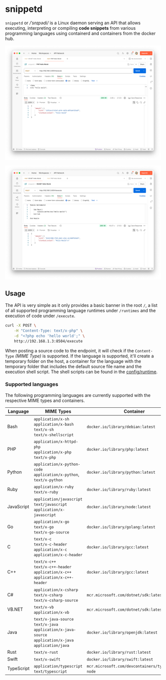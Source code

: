# snippetd

`snippetd` or _/ˈsnɪpədi/_ is a Linux daemon serving an API that allows executing, interpreting or compiling **code snippets** from various programming languages using containerd and containers from the docker hub.

![Hello World in PHP using Postman](doc/postman-php.png)

![Hello World in Visual Basic .NET using Postman](doc/postman-vbnet.png)

## Usage

The API is very simple as it only provides a basic banner in the root `/`, a list of all supported programming language runtimes under `/runtimes` and the execution of code under `/execute`.

```bash
curl -X POST \
    -H "Content-Type: text/x-php" \
    -d "<?php echo 'hello world';" \
    http://192.168.1.3:8504/execute
```

When posting a source code to the endpoint, it will check if the `Content-Type` _(MIME Type)_ is supported. If the language is supported, it'll create a temporary folder on the host, a container for the language with the temporary folder that includes the default source file name and the execution shell script. The shell scripts can be found in the [config/runtime](config/runtime). 

### Supported languages

The following programming languages are currently supported with the respective MIME types and containers.

| Language     | MIME Types                                                                                                                  | Container                                         |
|--------------|-----------------------------------------------------------------------------------------------------------------------------|---------------------------------------------------|
| Bash         | `application/x-sh`<br />`application/x-bash`<br />`text/x-sh`<br />`text/x-shellscript`                                     | `docker.io/library/debian:latest`                 |
| PHP          | `application/x-httpd-php`<br />`application/x-php`<br />`text/x-php`                                                        | `docker.io/library/php:latest`                    |
| Python       | `application/x-python-code`<br />`application/x-python`,<br />`text/x-python`                                               | `docker.io/library/python:latest`                 |
| Ruby         | `application/x-ruby`<br />`text/x-ruby`                                                                                     | `docker.io/library/ruby:latest`                   |
| JavaScript   | `application/javascript`<br />`text/javascript`<br />`application/x-javascript`                                             | `docker.io/library/node:latest`                   |
| Go           | `application/x-go`<br />`text/x-go`<br />`text/x-go-source`                                                                 | `docker.io/library/golang:latest`                 |
| C            | `text/x-c`<br />`text/x-c-header`<br />`application/x-c`<br />`application/x-c-header`                                      | `docker.io/library/gcc:latest`                    |
| C++          | `text/x-c++`<br />`text/x-c++-header`<br />`application/x-c++`<br />`application/x-c++-header`                              | `docker.io/library/gcc:latest`                    |
| C#           | `application/x-csharp`<br />`text/x-csharp`<br />`text/x-csharp-source`                                                     | `mcr.microsoft.com/dotnet/sdk:latest`             |
| VB.NET       | `text/x-vb`<br />`application/x-vb`                                                                                         | `mcr.microsoft.com/dotnet/sdk:latest`             |
| Java         | `text/x-java-source`<br />`text/x-java`<br /> `application/x-java-source`<br />`application/x-java`<br />`application/java` | `docker.io/library/openjdk:latest`                |
| Rust         | `text/x-rust`                                                                                                               | `docker.io/library/rust:latest`                   |
| Swift        | `text/x-swift`                                                                                                              | `docker.io/library/swift:latest`                  |
| TypeScript   | `application/typescript`<br />`text/typescript`                                                                             | `mcr.microsoft.com/devcontainers/typescript-node` |